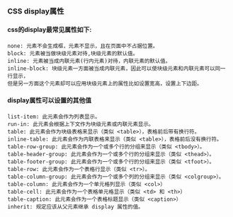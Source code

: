 ### CSS display属性

#### css的display最常见属性如下:

    none: 元素不会生成框，元素不显示，且在页面中不占据位置。
    block: 元素被当做块级元素对待,块级元素的默认值。
    inline: 元素被当成内联元素(行内元素)对待，内联元素的默认值。
    inline-block: 块级元素一方面被当成内联元素，因此可以使块级元素和内联元素可以同一行显示，
    但是另一方面这个元素却可以应用块级元素上的属性比如设置宽高，设置上下边距。

#### display属性可以设置的其他值

    list-item: 此元素会作为列表显示。 
    run-in: 此元素会根据上下文作为块级元素或内联元素显示。 
    table: 此元素会作为块级表格来显示（类似 <table>），表格前后带有换行符。 
    inline-table: 此元素会作为内联表格来显示（类似 <table>），表格前后没有换行符。 
    table-row-group: 此元素会作为一个或多个行的分组来显示（类似 <tbody>）。 
    table-header-group: 此元素会作为一个或多个行的分组来显示（类似 <thead>）。 
    table-footer-group: 此元素会作为一个或多个行的分组来显示（类似 <tfoot>）。 
    table-row: 此元素会作为一个表格行显示（类似 <tr>）。 
    table-column-group: 此元素会作为一个或多个列的分组来显示（类似 <colgroup>）。 
    table-column: 此元素会作为一个单元格列显示（类似 <col>） 
    table-cell: 此元素会作为一个表格单元格显示（类似 <td> 和 <th>） 
    table-caption: 此元素会作为一个表格标题显示（类似 <caption>） 
    inherit: 规定应该从父元素继承 display 属性的值。